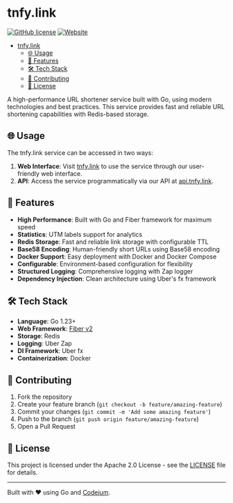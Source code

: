 # tnfy.link

[![GitHub license](https://img.shields.io/github/license/tnfy-link/backend)](https://github.com/tnfy-link/.github/blob/master/LICENSE)
[![Website](https://img.shields.io/website?url=https%3A%2F%2Ftnfy.link)](https://tnfy.link)

- [tnfy.link](#tnfylink)
  - [🌐 Usage](#-usage)
  - [🚀 Features](#-features)
  - [🛠 Tech Stack](#-tech-stack)
  - [🤝 Contributing](#-contributing)
  - [📄 License](#-license)

A high-performance URL shortener service built with Go, using modern technologies and best practices. This service provides fast and reliable URL shortening capabilities with Redis-based storage.

## 🌐 Usage

The tnfy.link service can be accessed in two ways:

1. **Web Interface**: Visit [tnfy.link](https://tnfy.link) to use the service through our user-friendly web interface.
2. **API**: Access the service programmatically via our API at [api.tnfy.link](https://api.tnfy.link/v1/docs).

## 🚀 Features

- **High Performance**: Built with Go and Fiber framework for maximum speed
- **Statistics**: UTM labels support for analytics
- **Redis Storage**: Fast and reliable link storage with configurable TTL
- **Base58 Encoding**: Human-friendly short URLs using Base58 encoding
- **Docker Support**: Easy deployment with Docker and Docker Compose
- **Configurable**: Environment-based configuration for flexibility
- **Structured Logging**: Comprehensive logging with Zap logger
- **Dependency Injection**: Clean architecture using Uber's fx framework

## 🛠 Tech Stack

- **Language**: Go 1.23+
- **Web Framework**: [Fiber v2](https://github.com/gofiber/fiber)
- **Storage**: Redis
- **Logging**: Uber Zap
- **DI Framework**: Uber fx
- **Containerization**: Docker

## 🤝 Contributing

1. Fork the repository
2. Create your feature branch (`git checkout -b feature/amazing-feature`)
3. Commit your changes (`git commit -m 'Add some amazing feature'`)
4. Push to the branch (`git push origin feature/amazing-feature`)
5. Open a Pull Request

## 📄 License

This project is licensed under the Apache 2.0 License - see the [LICENSE](LICENSE) file for details.

---
Built with ❤️ using Go and [Codeium](https://codeium.com).
